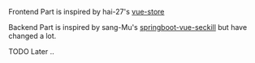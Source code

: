 

Frontend Part is inspired by hai-27's [vue-store](https://github.com/hai-27/vue-store) 

Backend Part is inspired by sang-Mu's [springboot-vue-seckill](https://github.com/sang-Mu/springboot-vue-seckill) but have changed a lot.

TODO Later ..